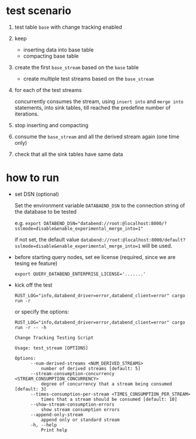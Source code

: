 # test scenario 

1. test table `base` with change tracking enabled
2. keep 
   - inserting data into base table
   - compacting base table
3. create the first `base_stream` based on the `base` table
   - create multiple test streams based on the `base_stream`
4. for each of the test streams 
   
     concurrently consumes the stream, using `insert into` and `merge into` statements, into sink tables, till reached the predefine number of iterations.

5. stop inserting and compacting

6. consume the `base_stream` and all the derived stream again (one time only)

5. check that all the sink tables have same data 


# how to run

- set DSN (optional)

  Set the environment variable `DATABAEND_DSN` to the connection string of the database to be tested

  e.g. `export DATABEND_DSN="databend://root:@localhost:8000/?sslmode=disable&enable_experimental_merge_into=1"`

  if not set, the default value `databend://root:@localhost:8000/default?sslmode=disable&enable_experimental_merge_into=1` will be used.

- before starting query nodes, set ee license (required, since we are tesing ee feature)

  `export QUERY_DATABEND_ENTERPRISE_LICENSE='.......'`


- kick off the test


   `RUST_LOG="info,databend_driver=error,databend_client=error" cargo run -r`

   or specify the options: 

   `RUST_LOG="info,databend_driver=error,databend_client=error" cargo run -r -- -h`

   ~~~
   Change Tracking Testing Script

   Usage: test_stream [OPTIONS]
   
   Options:
         --num-derived-streams <NUM_DERIVED_STREAMS>
             number of derived streams [default: 5]
         --stream-consumption-concurrency <STREAM_CONSUMPTION_CONCURRENCY>
             degree of concurrency that a stream being consumed [default: 3]
         --times-consumption-per-stream <TIMES_CONSUMPTION_PER_STREAM>
             times that a stream should be consumed [default: 10]
         --show-stream-consumption-errors
             show stream consumption errors
         --append-only-stream
             append only or standard stream
         -h, --help
             Print help
   ~~~

